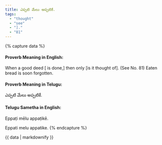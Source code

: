 ```yaml
---
title: ఎప్పటి మేలు అప్పటికే.
tags:
  - "thought"
  - "see"
  - "]."
  - "81"
---
```


{% capture data %}
#### Proverb Meaning in English:
When a good deed [ is done,] then only [is it thought of].
(See No. 81)
Eaten bread is soon forgotten.

#### Proverb Meaning in Telugu:
ఎప్పటి మేలు అప్పటికే.

#### Telugu Sametha in English:
Eppaṭi mēlu appaṭikē.

Eppati melu appatike.
{% endcapture %}

{{ data | markdownify }}

